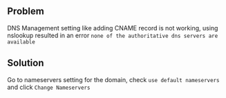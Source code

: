 ## Problem

DNS Management setting like adding CNAME record is not working, using nslookup resulted in an error `none of the authoritative dns servers are available`

## Solution

Go to nameservers setting for the domain, check `use default nameservers` and click `Change Nameservers`
